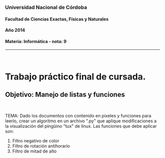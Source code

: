 ### Universidad Nacional de Córdoba
#### Facultad de Ciencias Exactas, Físicas y Naturales
#### Año 2014
#### Materia: Informática - nota: 9
----------------
<br>

# Trabajo práctico final de cursada.
## Objetivo: Manejo de listas y funciones
<br>

TEMA:
Dado los documentos con contenido en pixeles y funciones para leerlo, crear un algoritmo en un archivo ".py" que aplique modificaciones a la visualización del pingüino "tux" de linux. Las funciones que debe aplicar son:
1) Filtro negativo de color
2) Filtro de rotación antihorario
3) Filtro de mitad de alto

